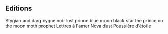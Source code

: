 ## Editions

Stygian and darq
cygne noir
lost prince
blue moon
black star
the prince on the moon
moth prophet
Lettres à l'amer
Nova dust
Poussière d'étoile
